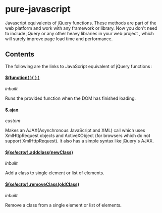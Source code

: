 # pure-javascript
Javascript equivalents of jQuery functions. These methods are part of the web platform and work with any framework or library. Now you don't need to include jQuery or any other heavy libraries in your web project , which will surely improve page load time and performance.

## Contents
The following are the links to JavaScript equivalent of jQuery functions :

 #### [$(function( ){ } )](https://developer.mozilla.org/en-US/docs/Web/Events/DOMContentLoaded)
_inbuilt_

Runs the provided function when the DOM has finished loading.


#### [$.ajax ](https://github.com/Sherlock2000/pure-javascript/blob/master/Ajax.js)
_custom_

Makes an AJAX(Asynchronous JavaScript and XML) call which uses XmlHttpRequest objects and ActiveXObject (for browsers which do not support XmlHttpRequest). It also has a simple syntax like jQuery's AJAX.
 
#### [$(_selector_).addclass(newClass)](https://github.com/Sherlock2000/pure-javascript/blob/master/addClass.js)
_inbuilt_

Add a class to single element or list of elements.

#### [$(_selector_).removeClass(oldClass)](https://github.com/Sherlock2000/pure-javascript/blob/master/removeClass.js)
_inbuilt_

Remove a class from a single element or list of elements.
